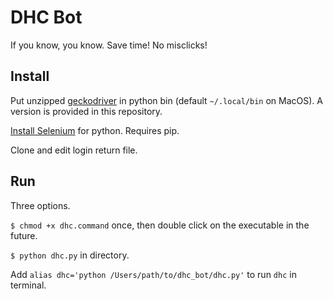 # DHC Bot
If you know, you know. Save time! No misclicks!

## Install

Put unzipped [geckodriver](https://github.com/mozilla/geckodriver) in python bin (default `~/.local/bin` on MacOS). A version is provided in this repository.

[Install Selenium](https://selenium-python.readthedocs.io/installation.html) for python. Requires pip.

Clone and edit login return file.

## Run

Three options.

`$ chmod +x dhc.command` once, then double click on the executable in the future.

`$ python dhc.py` in directory.

Add `alias dhc='python /Users/path/to/dhc_bot/dhc.py'` to run `dhc` in terminal.

